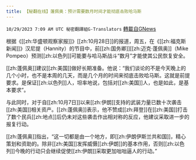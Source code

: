 ```yaml
---
title: 【秘翻在线】蓬佩奥：预计需要数月时间才能彻底击败哈马斯
---
```

`10/29/2023 7:09 AM UTC 秘密翻譯組G-Translators` [轉載自GNews](https://gnews.org/articles/1894494)

根据《[[zh:华盛顿观察家报]]》[[zh:10月28日]]的报道，周五，在《[[zh:福克斯新闻]]》汉尼提（Hannity）的节目中，前[[zh:国务卿]][[zh:迈克·蓬佩奥]]（Mike Pompeo）预测[[zh:以色列]]可能要与哈马斯战斗“数月”才能使其公民恢复安全。

[[zh:蓬佩奥]]建议[[zh:美国]]做好长期准备。他说：“我们谈论的不是今天晚上的几个小时，也不是本周的几天，而是几个月的时间来彻底击败哈马斯。这就是前提要求。是保证[[zh:以色列]]人，坦率地说，包括对[[zh:美国]]人，也是如此，是基本要求”。

与此同时，对于自[[zh:10月7日]]以来[[zh:伊朗]]支持的武装力量已数十次袭击[[zh:美国]]相关资产。[[zh:蓬佩奥]]表示，他不赞成[[zh:拜登]]在[[zh:美国]]打击了数个民兵[[zh:地点]]后仍未对这些袭击作出相对称的反应，他建议采取进一步的报复行动。

[[zh:蓬佩奥]]指出，“这一切都是由一个地方，即[[zh:伊朗伊斯兰共和国]]，精心策划和资助的。除非[[zh:美国]]发挥威慑[[zh:伊朗]]的基本作用，否则[[zh:以色列]]今晚的行动只会继续促使[[zh:伊朗]]采取更加咄咄逼人的行动。”


